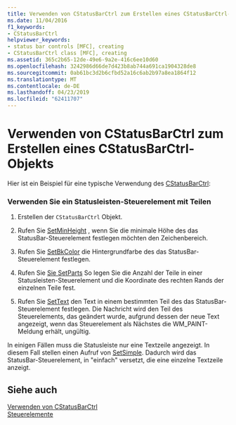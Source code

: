 ```yaml
---
title: Verwenden von CStatusBarCtrl zum Erstellen eines CStatusBarCtrl-Objekts
ms.date: 11/04/2016
f1_keywords:
- CStatusBarCtrl
helpviewer_keywords:
- status bar controls [MFC], creating
- CStatusBarCtrl class [MFC], creating
ms.assetid: 365c2b65-12de-49e6-9a2e-416c6ee10d60
ms.openlocfilehash: 3242986d66de7d423b8ab744a691ca1904328de8
ms.sourcegitcommit: 0ab61bc3d2b6cfbd52a16c6ab2b97a8ea1864f12
ms.translationtype: MT
ms.contentlocale: de-DE
ms.lasthandoff: 04/23/2019
ms.locfileid: "62411707"
---
```

# <a name="using-cstatusbarctrl-to-create-a-cstatusbarctrl-object"></a>Verwenden von CStatusBarCtrl zum Erstellen eines CStatusBarCtrl-Objekts

Hier ist ein Beispiel für eine typische Verwendung des [CStatusBarCtrl](../mfc/reference/cstatusbarctrl-class.md):

### <a name="to-use-a-status-bar-control-with-parts"></a>Verwenden Sie ein Statusleisten-Steuerelement mit Teilen

1. Erstellen der `CStatusBarCtrl` Objekt.

1. Rufen Sie [SetMinHeight](../mfc/reference/cstatusbarctrl-class.md#setminheight) , wenn Sie die minimale Höhe des das StatusBar-Steuerelement festlegen möchten den Zeichenbereich.

1. Rufen Sie [SetBkColor](../mfc/reference/cstatusbarctrl-class.md#setbkcolor) die Hintergrundfarbe des das StatusBar-Steuerelement festlegen.

1. Rufen Sie [Sie SetParts](../mfc/reference/cstatusbarctrl-class.md#setparts) So legen Sie die Anzahl der Teile in einer Statusleisten-Steuerelement und die Koordinate des rechten Rands der einzelnen Teile fest.

1. Rufen Sie [SetText](../mfc/reference/cstatusbarctrl-class.md#settext) den Text in einem bestimmten Teil des das StatusBar-Steuerelement festlegen. Die Nachricht wird den Teil des Steuerelements, das geändert wurde, aufgrund dessen der neue Text angezeigt, wenn das Steuerelement als Nächstes die WM_PAINT-Meldung erhält, ungültig.

In einigen Fällen muss die Statusleiste nur eine Textzeile angezeigt. In diesem Fall stellen einen Aufruf von [SetSimple](../mfc/reference/cstatusbarctrl-class.md#setsimple). Dadurch wird das StatusBar-Steuerelement, in "einfach" versetzt, die eine einzelne Textzeile anzeigt.

## <a name="see-also"></a>Siehe auch

[Verwenden von CStatusBarCtrl](../mfc/using-cstatusbarctrl.md)<br/>
[Steuerelemente](../mfc/controls-mfc.md)
